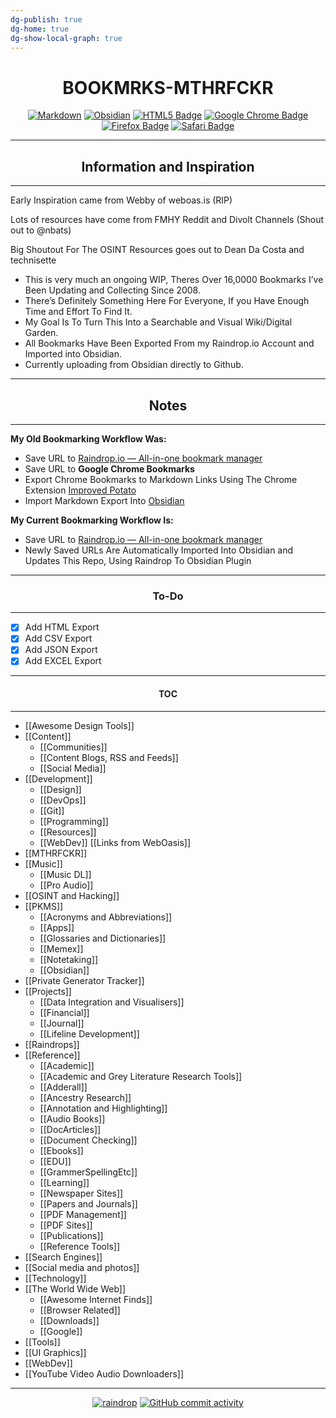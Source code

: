 ```yaml
---
dg-publish: true
dg-home: true
dg-show-local-graph: true
---
```





<h1 align="center">BOOKMRKS-MTHRFCKR</h1>

<div align="center">

  <a href="">![Markdown](https://img.shields.io/badge/markdown-%23000000.svg?style=for-the-badge&logo=markdown&logoColor=white)</a> <a href="">![Obsidian](https://img.shields.io/badge/Obsidian-%23483699.svg?style=for-the-badge&logo=obsidian&logoColor=white)</a> <a href="">![HTML5 Badge](https://img.shields.io/badge/HTML5-E34F26?logo=html5&logoColor=fff&style=for-the-badge)</a> <a href="">![Google Chrome Badge](https://img.shields.io/badge/Google%20Chrome-4285F4?logo=googlechrome&logoColor=fff&style=for-the-badge)</a> <a href="">![Firefox Badge](https://img.shields.io/badge/Firefox-FF7139?logo=firefox&logoColor=fff&style=for-the-badge)</a> <a href="">![Safari Badge](https://img.shields.io/badge/Safari-000?logo=safari&logoColor=fff&style=for-the-badge)</a>


</div>

---

<h2 align="center">Information and Inspiration</h2>

---


Early Inspiration came from Webby of weboas.is (RIP)

Lots of resources have come from FMHY Reddit and Divolt Channels (Shout out to @nbats)

Big Shoutout For The OSINT Resources goes out to Dean Da Costa and technisette



- This is very much an ongoing WIP, Theres Over 16,0000 Bookmarks I’ve Been Updating and Collecting Since 2008.
- There’s Definitely Something Here For Everyone, If you Have Enough Time and Effort To Find It.
- My Goal Is To Turn This Into a Searchable and Visual Wiki/Digital Garden.
- All Bookmarks Have Been Exported From my Raindrop.io Account and Imported into Obsidian.
- Currently uploading from Obsidian directly to Github.


---
<h2 align="center">Notes</h2>

---

**My Old Bookmarking Workflow Was:**

- Save URL to [Raindrop.io — All-in-one bookmark manager](https://raindrop.io/)
- Save URL to **Google Chrome Bookmarks**
- Export Chrome Bookmarks to Markdown Links Using The Chrome Extension [Improved Potato](https://chrome.google.com/webstore/detail/improved-potato/kjnippnbinaiaophckfmlbicclieefpf)
- Import Markdown Export Into [Obsidian](https://obsidian.md/)

**My Current Bookmarking Workflow Is:**

- Save URL to [Raindrop.io — All-in-one bookmark manager](https://raindrop.io/)
- Newly Saved URLs Are Automatically Imported Into Obsidian and Updates This Repo, Using Raindrop To Obsidian Plugin

---
<h3 align="center">To-Do</h3>

----


- [x] Add HTML Export
- [x] Add CSV Export
- [x] Add JSON Export
- [x] Add EXCEL Export

---

<h4 align="center">TOC</h4>

---


- [[Awesome Design Tools]]
- [[Content]]
	- [[Communities]]
	- [[Content Blogs, RSS and Feeds]]
	- [[Social Media]]
- [[Development]]
	- [[Design]]
	- [[DevOps]]
	- [[Git]]
	- [[Programming]]
	- [[Resources]]
	- [[WebDev]]
[[Links from WebOasis]]
- [[MTHRFCKR]]
- [[Music]]
	- [[Music DL]]
	- [[Pro Audio]]
- [[OSINT and Hacking]]
- [[PKMS]]
	- [[Acronyms and Abbreviations]] 
	- [[Apps]] 
	- [[Glossaries and Dictionaries]] 
	- [[Memex]]
	- [[Notetaking]]
	- [[Obsidian]]
- [[Private Generator Tracker]]
- [[Projects]]
	- [[Data Integration and Visualisers]] 
	- [[Financial]] 
	- [[Journal]] 
	- [[Lifeline Development]]
- [[Raindrops]]
- [[Reference]]
	- [[Academic]]
	- [[Academic and Grey Literature Research Tools]]
	- [[Adderall]]
	- [[Ancestry Research]]
	- [[Annotation and Highlighting]]
	- [[Audio Books]]
	- [[DocArticles]]
	- [[Document Checking]]
	- [[Ebooks]]
	- [[EDU]]
	- [[GrammerSpellingEtc]]
	- [[Learning]] 
	- [[Newspaper Sites]]
	- [[Papers and Journals]]
	- [[PDF Management]]
	- [[PDF Sites]] 
	- [[Publications]]
	- [[Reference Tools]]
- [[Search Engines]]
- [[Social media and photos]]
- [[Technology]]
- [[The World Wide Web]]
	- [[Awesome Internet Finds]]
	- [[Browser Related]]
	- [[Downloads]]
	- [[Google]]
- [[Tools]]
- [[UI Graphics]]
- [[WebDev]]
- [[YouTube Video  Audio Downloaders]]

---

<div align="center">

  <a href="">![raindrop](https://img.shields.io/badge/Raindrop.io-whoisdsmith-blue)</a> <a href="">![GitHub commit activity](https://img.shields.io/github/commit-activity/w/whoisdsmith/BOOKMRKS-MTHRFCKR)</a>


</div>